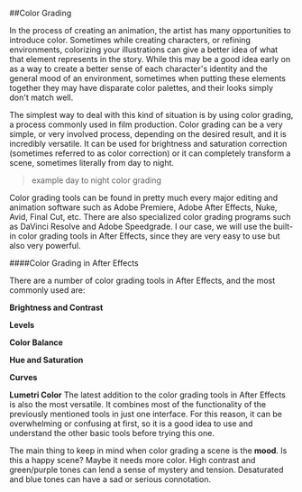 ##Color Grading

In the process of creating an animation, the artist has many opportunities to introduce color. Sometimes while creating characters, or refining environments, colorizing your illustrations can give a better idea of what that element represents in the story. While this may be a good idea early on as a way to create a better sense of each character's identity and the general mood of an environment, sometimes when putting these elements together they may have disparate color palettes, and their looks simply don't match well.

The simplest way to deal with this kind of situation is by using color grading, a process commonly used in film production. Color grading can be a very simple, or very involved process, depending on the desired result, and it is incredibly versatile. It can be used for brightness and saturation correction (sometimes referred to as color correction) or it can completely transform a scene, sometimes literally from day to night.

>example day to night color grading

Color grading tools can be found in pretty much every major editing and animation software such as Adobe Premiere, Adobe After Effects, Nuke, Avid, Final Cut, etc. There are also specialized color grading programs such as DaVinci Resolve and Adobe Speedgrade. I our case, we will use the built-in color grading tools in After Effects, since they are very easy to use but also very powerful.

####Color Grading in After Effects

There are a number of color grading tools in After Effects, and the most commonly used are:

**Brightness and Contrast**

**Levels**

**Color Balance**

**Hue and Saturation**

**Curves**

**Lumetri Color**
The latest addition to the color grading tools in After Effects is also the most versatile. It combines most of the functionality of the previously mentioned tools in just one interface. For this reason, it can be overwhelming or confusing at first, so it is a good idea to use and understand the other basic tools before trying this one.

The main thing to keep in mind when color grading a scene is the **mood**. Is this a happy scene? Maybe it needs more color. High contrast and green/purple tones can lend a sense of mystery and tension. Desaturated and blue tones can have a sad or serious connotation.